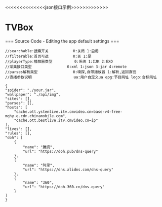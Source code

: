 <<<<<<<<<<<<<<json接口示例>>>>>>>>>>>>>
# TVBox

=== Source Code - Editing the app default settings ===

    //searchable:搜索开关	        0:关闭 1:启用
    //filterable:首页可选	        0:否 1:是
    //playerType:播放器类型	        0:系统 1:IJK 2:EXO
    //采集接口类型		        0:xml 1:json 3:jar 4:remote
    //parses解析类型		        0:嗅探,自带播放器 1:解析,返回直链
    //直播参数说明                   ua:用户自定义ua epg:节目网址 logo:台标网址
    
    {
	"spider": "./your.jar",
	"wallpaper": "./api/img",
	"sites": [],
	"parses": [],
	"hosts": [
		"cache.ott.ystenlive.itv.cmvideo.cn=base-v4-free-mghy.e.cdn.chinamobile.com",
		"cache.ott.bestlive.itv.cmvideo.cn=ip"
	],
	"lives": [],
	"rules": [],
	"doh": [
		{
			"name": "騰訊",
			"url": "https://doh.pub/dns-query"
		},
		{
			"name": "阿里",
			"url": "https://dns.alidns.com/dns-query"
		},
		{
			"name": "360",
			"url": "https://doh.360.cn/dns-query"
		}
	]
    }
